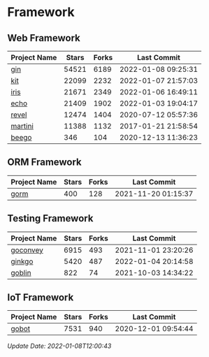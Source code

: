 # Framework

## Web Framework
| Project Name | Stars | Forks | Last Commit |
| ------------ | ----- | ----- | ----------- |
| [gin](https://github.com/gin-gonic/gin) | 54521 | 6189 | 2022-01-08 09:25:31 |
| [kit](https://github.com/go-kit/kit) | 22099 | 2232 | 2022-01-07 21:57:03 |
| [iris](https://github.com/kataras/iris) | 21671 | 2349 | 2022-01-06 16:49:11 |
| [echo](https://github.com/labstack/echo) | 21409 | 1902 | 2022-01-03 19:04:17 |
| [revel](https://github.com/revel/revel) | 12474 | 1404 | 2020-07-12 05:57:36 |
| [martini](https://github.com/go-martini/martini) | 11388 | 1132 | 2017-01-21 21:58:54 |
| [beego](https://github.com/astaxie/beego) | 346 | 104 | 2020-12-13 11:36:23 |

## ORM Framework
| Project Name | Stars | Forks | Last Commit |
| ------------ | ----- | ----- | ----------- |
| [gorm](https://github.com/jinzhu/gorm) | 400 | 128 | 2021-11-20 01:15:37 |

## Testing Framework
| Project Name | Stars | Forks | Last Commit |
| ------------ | ----- | ----- | ----------- |
| [goconvey](https://github.com/smartystreets/goconvey) | 6915 | 493 | 2021-11-01 23:20:26 |
| [ginkgo](https://github.com/onsi/ginkgo) | 5420 | 487 | 2022-01-04 20:14:58 |
| [goblin](https://github.com/franela/goblin) | 822 | 74 | 2021-10-03 14:34:22 |

## IoT Framework
| Project Name | Stars | Forks | Last Commit |
| ------------ | ----- | ----- | ----------- |
| [gobot](https://github.com/hybridgroup/gobot) | 7531 | 940 | 2020-12-01 09:54:44 |

*Update Date: 2022-01-08T12:00:43*